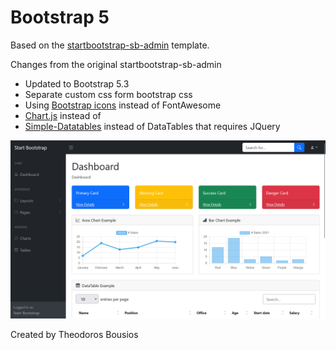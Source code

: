 # Bootstrap 5

Based on the [startbootstrap-sb-admin](https://github.com/startbootstrap/startbootstrap-sb-admin) template.

Changes from the original startbootstrap-sb-admin
- Updated to Bootstrap 5.3
- Separate custom css form bootstrap css
- Using [Bootstrap icons](https://icons.getbootstrap.com/) instead of FontAwesome
- [Chart.js](https://www.chartjs.org/) instead of
- [Simple-Datatables](https://github.com/fiduswriter/simple-datatables) instead of DataTables that requires JQuery

![text](https://raw.githubusercontent.com/tbousiou/bootstrap5-admin-starter-template/main/dashboard-screenshot.png)


Created by Theodoros Bousios